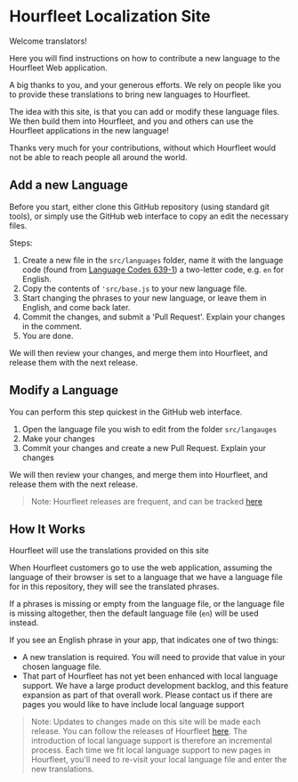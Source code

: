 # Hourfleet Localization Site

Welcome translators!

Here you will find instructions on how to contribute a new language to the Hourfleet Web application.

A big thanks to you, and your generous efforts. We rely on people like you to provide these translations to bring new languages to Hourfleet.



The idea with this site, is that you can add or modify these language files. We then build them into Hourfleet, and you and others can use the Hourfleet applications in the new language!

Thanks very much for your contributions, without which Hourfleet would not be able to reach people all around the world.

## Add a new Language

Before you start, either clone this GitHub repository (using standard git tools), or simply use the GitHub web interface to copy an edit the necessary files.

Steps: 

1. Create a new file in the `src/languages` folder, name it with the language code (found from [Language Codes 639-1](https://en.wikipedia.org/wiki/List_of_ISO_639-1_codes)) a two-letter code, e.g. `en` for English.
2. Copy the contents of `'src/base.js` to your new language file.
3. Start changing the phrases to your new language, or leave them in English, and come back later.
4. Commit the changes, and submit a 'Pull Request'. Explain your changes in the comment.
5. You are done.

We will then review your changes, and merge them into Hourfleet, and release them with the next release.

## Modify a Language

You can perform this step quickest in the GitHub web interface.

1. Open the language file you wish to edit from the folder `src/langauges`
2. Make your changes
3. Commit your changes and create a new Pull Request. Explain your changes

We will then review your changes, and merge them into Hourfleet, and release them with the next release.

> Note: Hourfleet releases are frequent, and can be tracked [here](https://feedback.hourfleet.com/changelog)

## How It Works 

Hourfleet will use the translations provided on this site



When Hourfleet customers go to use the web application, assuming the language of their browser is set to a language that we have a language file for in this repository, they will see the translated phrases.

If a phrases is missing or empty from the language file, or the language file is missing altogether, then the default language file (`en`) will be used instead.

If you see an English phrase in your app, that indicates one of two things: 
- A new translation is required. You will need to provide that value in your chosen language file. 
- That part of Hourfleet has not yet been enhanced with local language support. We have a large product development backlog, and this feature expansion as part of that overall work. Please contact us if there are pages you would like to have include local language support

> Note: Updates to changes made on this site will be made each release. You can follow the releases of Hourfleet [here](https://feedback.hourfleet.com/changelog). The introduction of local language support is therefore an incremental process. Each time we fit local language support to new pages in Hourfleet, you'll need to re-visit your local language file and enter the new translations.
